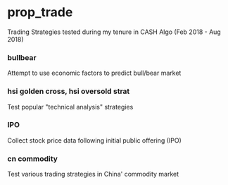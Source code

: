 # prop_trade
 Trading Strategies tested during my tenure in CASH Algo (Feb 2018 - Aug 2018)
 
### bullbear
Attempt to use economic factors to predict bull/bear market

### hsi golden cross, hsi oversold strat
Test popular "technical analysis" strategies

### IPO
Collect stock price data following initial public offering (IPO)

### cn commodity
Test various trading strategies in China' commodity market
